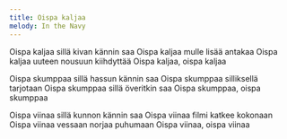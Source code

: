 ```yaml
---
title: Oispa kaljaa
melody: In the Navy
---
```

Oispa kaljaa
sillä kivan kännin saa
Oispa kaljaa
mulle lisää antakaa
Oispa kaljaa
uuteen nousuun kiihdyttää
Oispa kaljaa, oispa kaljaa

Oispa skumppaa
sillä hassun kännin saa
Oispa skumppaa
silliksellä tarjotaan
Oispa skumppaa
sillä överitkin saa
Oispa skumppaa, oispa skumppaa

Oispa viinaa
sillä kunnon kännin saa
Oispa viinaa
filmi katkee kokonaan
Oispa viinaa
vessaan norjaa puhumaan
Oispa viinaa, oispa viinaa
